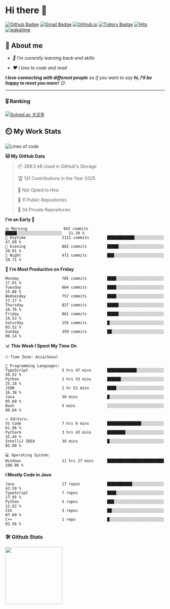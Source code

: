 # Hi there 👋
[![Github Badge](https://img.shields.io/badge/-uiw6unoh-grey?style=flat&logo=github&logoColor=white&link=https://github.com/uiw6unoh/)](https://www.github.com/uiw6unoh/) 
[![Gmail Badge](https://img.shields.io/badge/-uiw6unoh@naver.com-c14438?style=flat&logo=Gmail&logoColor=white&link=mailto:uiw6unoh@naver.com)](mailto:uiw6unoh@naver.com) 
[![GitHub.io](https://img.shields.io/badge/GitHub.io-orange?style=flat&logoColor=white)](https://uiw6unoh.github.io/)
[![Tistory Badge](https://img.shields.io/badge/Tech%20Blog-yellow?style=flat&logoColor=white)](https://www.uiw6unoh.com/)
[![Hits](https://hits.seeyoufarm.com/api/count/incr/badge.svg?url=https%3A%2F%2Fgithub.com%2Fuiw6unoh&count_bg=%2379C83D&title_bg=%23555555&icon=&icon_color=%23E7E7E7&title=hits&edge_flat=false)](https://hits.seeyoufarm.com)
[![wakatime](https://wakatime.com/badge/user/54252e40-b19e-45e1-9ec9-fb1c5a26c628.svg)](https://wakatime.com/@54252e40-b19e-45e1-9ec9-fb1c5a26c628)
<!-- [![Portfolio Badge](https://img.shields.io/badge/portfolio-web-blue?style=flat&link=https://github.com/uiw6unoh/)](https://github.com/uiw6unoh/)  -->

## 💬 About me
<em>
 
- 🌱 I’m currently learning back-end skills
 
- ❤️ I love to code and read
</em>

<em><b>I love connecting with different people</b> so if you want to say <b>hi, I'll be happy to meet you more!</b> 😊</em>

---
### 🎖️ Ranking
[![Solved.ac 프로필](http://mazassumnida.wtf/api/v2/generate_badge?boj=uiw6unoh)](https://www.acmicpc.net/user/uiw6unoh)

## ⏲️ My Work Stats
<!--[![uiw6unoh's wakatime stats](https://github-readme-stats.vercel.app/api/wakatime?username=uiw6unoh)]-->

<!--START_SECTION:waka-->
![Lines of code](https://img.shields.io/badge/From%20Hello%20World%20I%27ve%20Written-3.7%20million%20lines%20of%20code-blue)

**🐱 My GitHub Data** 

> 📦 268.5 kB Used in GitHub's Storage 
 > 
> 🏆 131 Contributions in the Year 2025
 > 
> 🚫 Not Opted to Hire
 > 
> 📜 11 Public Repositories 
 > 
> 🔑 34 Private Repositories 
 > 
**I'm an Early 🐤** 

```text
🌞 Morning                943 commits         █████░░░░░░░░░░░░░░░░░░░░   21.39 % 
🌆 Daytime                2111 commits        ████████████░░░░░░░░░░░░░   47.89 % 
🌃 Evening                882 commits         █████░░░░░░░░░░░░░░░░░░░░   20.01 % 
🌙 Night                  472 commits         ███░░░░░░░░░░░░░░░░░░░░░░   10.71 % 
```
📅 **I'm Most Productive on Friday** 

```text
Monday                   785 commits         ████░░░░░░░░░░░░░░░░░░░░░   17.81 % 
Tuesday                  664 commits         ████░░░░░░░░░░░░░░░░░░░░░   15.06 % 
Wednesday                757 commits         ████░░░░░░░░░░░░░░░░░░░░░   17.17 % 
Thursday                 827 commits         █████░░░░░░░░░░░░░░░░░░░░   18.76 % 
Friday                   861 commits         █████░░░░░░░░░░░░░░░░░░░░   19.53 % 
Saturday                 155 commits         █░░░░░░░░░░░░░░░░░░░░░░░░   03.52 % 
Sunday                   359 commits         ██░░░░░░░░░░░░░░░░░░░░░░░   08.14 % 
```


📊 **This Week I Spent My Time On** 

```text
🕑︎ Time Zone: Asia/Seoul

💬 Programming Languages: 
TypeScript               5 hrs 47 mins       █████████████░░░░░░░░░░░░   50.52 % 
Python                   2 hrs 53 mins       ██████░░░░░░░░░░░░░░░░░░░   25.18 % 
JSON                     1 hr 52 mins        ████░░░░░░░░░░░░░░░░░░░░░   16.38 % 
Java                     38 mins             █░░░░░░░░░░░░░░░░░░░░░░░░   05.60 % 
Bash                     5 mins              ░░░░░░░░░░░░░░░░░░░░░░░░░   00.84 % 

🔥 Editors: 
VS Code                  7 hrs 6 mins        ███████████████░░░░░░░░░░   61.96 % 
PyCharm                  3 hrs 43 mins       ████████░░░░░░░░░░░░░░░░░   32.44 % 
IntelliJ IDEA            38 mins             █░░░░░░░░░░░░░░░░░░░░░░░░   05.60 % 

💻 Operating System: 
Windows                  11 hrs 27 mins      █████████████████████████   100.00 % 
```

**I Mostly Code in Java** 

```text
Java                     17 repos            ███████████░░░░░░░░░░░░░░   43.59 % 
TypeScript               7 repos             ████░░░░░░░░░░░░░░░░░░░░░   17.95 % 
Python                   5 repos             ███░░░░░░░░░░░░░░░░░░░░░░   12.82 % 
CSS                      3 repos             ██░░░░░░░░░░░░░░░░░░░░░░░   07.69 % 
C++                      1 repo              █░░░░░░░░░░░░░░░░░░░░░░░░   02.56 % 
```




<!--END_SECTION:waka-->

### 🛠️ Github Stats <br/>
<p>
  <img height="180em" src="https://github-readme-stats-git-masterrstaa-rickstaa.vercel.app/api?username=uiw6unoh&show_icons=true&include_all_commits=true">
 <!--
  <img height="180em" src="https://github-readme-stats-git-masterrstaa-rickstaa.vercel.app/api/top-langs/?username=uiw6unoh&layout=compact">
 -->
</p>

